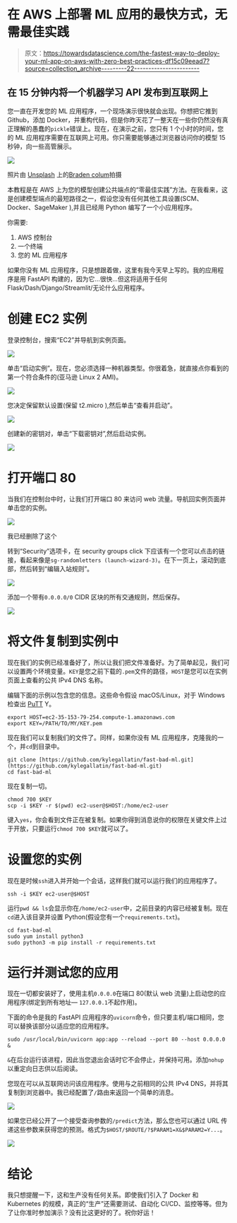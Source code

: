 # 在 AWS 上部署 ML 应用的最快方式，无需最佳实践

> 原文：<https://towardsdatascience.com/the-fastest-way-to-deploy-your-ml-app-on-aws-with-zero-best-practices-df15c09eead7?source=collection_archive---------22----------------------->

## 在 15 分钟内将一个机器学习 API 发布到互联网上

您一直在开发您的 ML 应用程序，一个现场演示很快就会出现。你想把它推到 Github，添加 Docker，并重构代码，但是你昨天花了一整天在一些你仍然没有真正理解的愚蠢的`pickle`错误上。现在，在演示之前，您只有 1 个小时的时间，您的 ML 应用程序需要在互联网上可用。你只需要能够通过浏览器访问你的模型 15 秒钟，向一些高管展示。

![](img/90d69a54f1f633314ca14cc6ea4c5e54.png)

照片由 [Unsplash](https://unsplash.com?utm_source=medium&utm_medium=referral) 上的[Braden colum](https://unsplash.com/@bradencollum?utm_source=medium&utm_medium=referral)拍摄

本教程是在 AWS 上为您的模型创建公共端点的“零最佳实践”方法。在我看来，这是创建模型端点的最短路径之一，假设您没有任何其他工具设置(SCM、Docker、SageMaker ),并且已经用 Python 编写了一个小应用程序。

你需要:

1.  AWS 控制台
2.  一个终端
3.  您的 ML 应用程序

如果你没有 ML 应用程序，只是想跟着做，这里有我今天早上写的。我的应用程序是用 FastAPI 构建的，因为它…很快…但这将适用于任何 Flask/Dash/Django/Streamlit/无论什么应用程序。

# 创建 EC2 实例

登录控制台，搜索“EC2”并导航到实例页面。

![](img/2832dde372564e39e0e0a5489cdeae67.png)

单击“启动实例”。现在，您必须选择一种机器类型。你很着急，就直接点你看到的第一个符合条件的(亚马逊 Linux 2 AMI)。

![](img/5d8f8e14e2766b3b56adb1eb36004f52.png)

您决定保留默认设置(保留 t2.micro ),然后单击“查看并启动”。

![](img/d94e719bc08c3ee2db89a5ad1f325ac5.png)

创建新的密钥对，单击“下载密钥对”,然后启动实例。

![](img/02bf68421a5d7bf2926e3e33a02c1511.png)

# 打开端口 80

当我们在控制台中时，让我们打开端口 80 来访问 web 流量。导航回实例页面并单击您的实例。

![](img/9040b40842ba9294f5147a27c8e68b07.png)

我已经删除了这个

转到“Security”选项卡，在 security groups click 下应该有一个您可以点击的链接，看起来像是`sg-randomletters (launch-wizard-3)`。在下一页上，滚动到底部，然后转到“编辑入站规则”。

![](img/6b95045e266d2ac307e30960eed40fd8.png)

添加一个带有`0.0.0.0/0` CIDR 区块的所有交通规则，然后保存。

![](img/ddc527fd057a09d4d933e8e297a3d9ab.png)

# 将文件复制到实例中

现在我们的实例已经准备好了，所以让我们把文件准备好。为了简单起见，我们可以设置两个环境变量。`KEY`是您之前下载的`.pem`文件的路径，`HOST`是您可以在实例页面上查看的公共 IPv4 DNS 名称。

编辑下面的示例以包含您的信息。这些命令假设 macOS/Linux，对于 Windows 检查出 [PuTT](https://www.putty.org/) Y。

```
export HOST=ec2-35-153-79-254.compute-1.amazonaws.com
export KEY=/PATH/TO/MY/KEY.pem
```

现在我们可以复制我们的文件了。同样，如果你没有 ML 应用程序，克隆我的一个，并`cd`到目录中。

```
git clone [https://github.com/kylegallatin/fast-bad-ml.git](https://github.com/kylegallatin/fast-bad-ml.git)
cd fast-bad-ml
```

现在复制一切。

```
chmod 700 $KEY
scp -i $KEY -r $(pwd) ec2-user@$HOST:/home/ec2-user
```

键入`yes`，你会看到文件正在被复制。如果你得到消息说你的权限在关键文件上过于开放，只要运行`chmod 700 $KEY`就可以了。

# 设置您的实例

现在是时候`ssh`进入并开始一个会话，这样我们就可以运行我们的应用程序了。

```
ssh -i $KEY ec2-user@$HOST
```

运行`pwd && ls`会显示你在`/home/ec2-user`中，之前目录的内容已经被复制。现在`cd`进入该目录并设置 Python(假设您有一个`requirements.txt`)。

```
cd fast-bad-ml
sudo yum install python3
sudo python3 -m pip install -r requirements.txt
```

# 运行并测试您的应用

现在一切都安装好了，使用主机`0.0.0.0`在端口 80(默认 web 流量)上启动您的应用程序(绑定到所有地址— `127.0.0.1`不起作用)。

下面的命令是我的 FastAPI 应用程序的`uvicorn`命令，但只要主机/端口相同，您可以替换该部分以适应您的应用程序。

```
sudo /usr/local/bin/uvicorn app:app --reload --port 80 --host 0.0.0.0 &
```

`&`在后台运行该进程，因此当您退出会话时它不会停止，并保持可用。添加`nohup`以重定向日志供以后阅读。

您现在可以从互联网访问该应用程序。使用与之前相同的公共 IPv4 DNS，并将其复制到浏览器中。我已经配置了`/`路由来返回一个简单的消息。

![](img/613eaa8a6d9659dc28e512eb94f3e310.png)

如果您已经公开了一个接受查询参数的`/predict`方法，那么您也可以通过 URL 传递这些参数来获得您的预测。格式为`$HOST/$ROUTE/?$PARAM1=X&$PARAM2=Y...`。

![](img/8118809de59a5ad79214da3d94984d65.png)

# 结论

我只想提醒一下，这和生产没有任何关系。即使我们引入了 Docker 和 Kubernetes 的规模，真正的“生产”还需要测试、自动化 CI/CD、监控等等。但为了让你准时参加演示？没有比这更好的了。祝你好运！